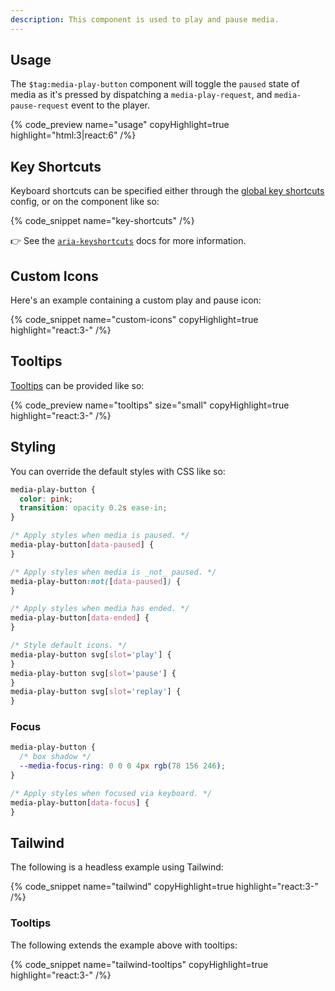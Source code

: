 ```yaml
---
description: This component is used to play and pause media.
---
```


## Usage

The `$tag:media-play-button` component will toggle the `paused` state of media as it's pressed by
dispatching a `media-play-request`, and `media-pause-request` event to the player.

{% code_preview name="usage" copyHighlight=true highlight="html:3|react:6" /%}

## Key Shortcuts

Keyboard shortcuts can be specified either through the
[global key shortcuts](/docs/player/core-concepts/keyboard#configuring-shortcuts) config, or on the
component like so:

{% code_snippet name="key-shortcuts" /%}

👉 See the [`aria-keyshortcuts`](https://developer.mozilla.org/en-US/docs/Web/Accessibility/ARIA/Attributes/aria-keyshortcuts)
docs for more information.

## Custom Icons

Here's an example containing a custom play and pause icon:

{% code_snippet name="custom-icons" copyHighlight=true highlight="react:3-" /%}

## Tooltips

[Tooltips](https://developer.mozilla.org/en-US/docs/Web/Accessibility/ARIA/Roles/tooltip_role) can
be provided like so:

{% code_preview name="tooltips" size="small" copyHighlight=true highlight="react:3-" /%}

## Styling

You can override the default styles with CSS like so:

```css {% copy=true %}
media-play-button {
  color: pink;
  transition: opacity 0.2s ease-in;
}

/* Apply styles when media is paused. */
media-play-button[data-paused] {
}

/* Apply styles when media is _not_ paused. */
media-play-button:not([data-paused]) {
}

/* Apply styles when media has ended. */
media-play-button[data-ended] {
}

/* Style default icons. */
media-play-button svg[slot='play'] {
}
media-play-button svg[slot='pause'] {
}
media-play-button svg[slot='replay'] {
}
```

### Focus

```css {% copy=true %}
media-play-button {
  /* box shadow */
  --media-focus-ring: 0 0 0 4px rgb(78 156 246);
}

/* Apply styles when focused via keyboard. */
media-play-button[data-focus] {
}
```

## Tailwind

The following is a headless example using Tailwind:

{% code_snippet name="tailwind" copyHighlight=true highlight="react:3-" /%}

### Tooltips

The following extends the example above with tooltips:

{% code_snippet name="tailwind-tooltips" copyHighlight=true highlight="react:3-" /%}
